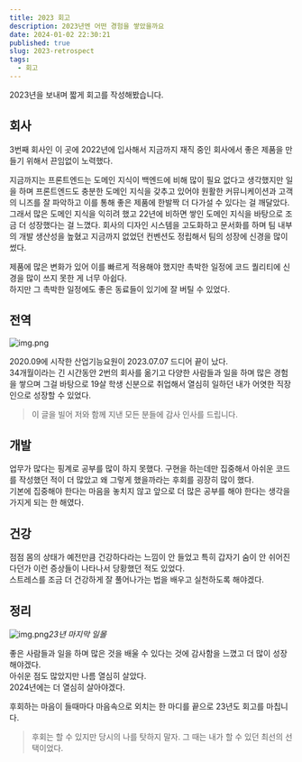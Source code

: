 ```yaml
---
title: 2023 회고
description: 2023년엔 어떤 경험을 쌓았을까요
date: 2024-01-02 22:30:21
published: true
slug: 2023-retrospect
tags:
  - 회고
---
```


2023년을 보내며 짧게 회고를 작성해봤습니다.

## 회사

3번째 회사인 이 곳에 2022년에 입사해서 지금까지 재직 중인 회사에서 좋은 제품을 만들기 위해서 끈임없이 노력했다.

지금까지는 프론트엔드는 도메인 지식이 백엔드에 비해 많이 필요 없다고 생각했지만 일을 하며 프론트엔드도 충분한 도메인 지식을 갖추고 있어야
원활한 커뮤니케이션과 고객의 니즈를 잘 파악하고 이를 통해 좋은 제품에 한발짝 더 다가설 수 있다는 걸 깨달았다.  
그래서 많은 도메인 지식을 익히려 했고 22년에 비하면 쌓인 도메인 지식을 바탕으로 조금 더 성장했다는 걸 느꼈다.
회사의 디자인 시스템을 고도화하고 문서화를 하며 팀 내부의 개발 생산성을 높혔고 지금까지 없었던 컨벤션도 정립해서 팀의 성장에 신경을 많이 썼다.

제품에 많은 변화가 있어 이를 빠르게 적용해야 했지만 촉박한 일정에 코드 퀄리티에 신경을 많이 쓰지 못한 게 너무 아쉽다.  
하지만 그 촉박한 일정에도 좋은 동료들이 있기에 잘 버틸 수 있었다.

## 전역

![img.png](/post/2023-retrospect/img-1.png)

2020.09에 시작한 산업기능요원이 2023.07.07 드디어 끝이 났다.  
34개월이라는 긴 시간동안 2번의 회사를 옮기고 다양한 사람들과 일을 하며 많은 경험을 쌓으며
그걸 바탕으로 19살 학생 신분으로 취업해서 열심히 일하던 내가 어엿한 직장인으로 성장할 수 있었다.

> 이 글을 빌어 저와 함께 지낸 모든 분들에 감사 인사를 드립니다.

## 개발

업무가 많다는 핑계로 공부를 많이 하지 못했다. 구현을 하는데만 집중해서 아쉬운 코드를 작성했던 적이 더 많았고
왜 그렇게 했을까라는 후회를 굉장히 많이 했다.  
기본에 집중해야 한다는 마음을 놓치지 않고 앞으로 더 많은 공부를 해야 한다는 생각을 가지게 되는 한 해였다.

## 건강

점점 몸의 상태가 예전만큼 건강하다라는 느낌이 안 들었고 특히 갑자기 숨이 안 쉬어진다던가 이런 증상들이 나타나서 당황했던 적도 있었다.  
스트레스를 조금 더 건강하게 잘 풀어나가는 법을 배우고 실천하도록 해야겠다.

## 정리

![img.png](/post/2023-retrospect/img-2.png)_23년 마지막 일몰_

좋은 사람들과 일을 하며 많은 것을 배울 수 있다는 것에 감사함을 느꼈고 더 많이 성장해야겠다.  
아쉬운 점도 많았지만 나름 열심히 살았다.  
2024년에는 더 열심히 살아야겠다.

후회하는 마음이 들때마다 마음속으로 외치는 한 마디를 끝으로 23년도 회고를 마칩니다.

> 후회는 할 수 있지만 당시의 나를 탓하지 말자. 그 때는 내가 할 수 있던 최선의 선택이었다.
